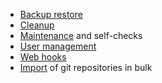 - [Backup restore](backup_restore.md)
- [Cleanup](cleanup.md)
- [Maintenance](maintenance.md) and self-checks
- [User management](user_management.md)
- [Web hooks](web_hooks.md)
- [Import](import.md) of git repositories in bulk
